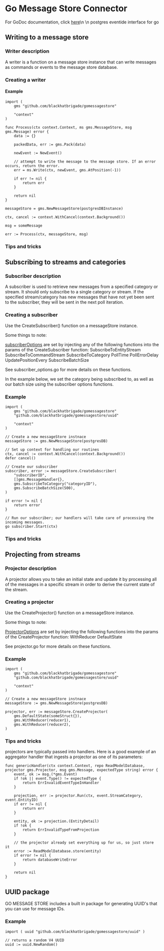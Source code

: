 # Go Message Store Connector
For GoDoc documentation, click [here](https://godoc.org/github.com/blackhatbrigade/gomessagestore)\n \n
postgres eventide interface for go

## Writing to a message store

### Writer description

A writer is a function on a message store instance that can write messages as commands or events to the message store database.

### Creating a writer

#### Example

```
import ( 
    gms "github.com/blackhatbrigade/gomessagestore"
    
    "context"
)

func Process(ctx context.Context, ms gms.MessageStore, msg gms.Message) error {
    data := {}

    packedData, err := gms.Pack(data)

    newEvent := NewEvent()

    // attempt to write the message to the message store. If an error occurs, return the error.
    err = ms.Write(ctx, newEvent, gms.AtPosition(-1))

    if err != nil {
        return err
    }

    return nil
}

messageStore = gms.NewMessageStore(postgresDBInstance)

ctx, cancel := context.WithCancel(context.Background())

msg = someMessage

err := Process(ctx, messageStore, msg)
```

### Tips and tricks

## Subscribing to streams and categories

### Subscriber description

A subscriber is used to retrieve new messages from a specified category or stream. It should only subscribe to a single category or stream. If the specified stream/category has new messages that have not yet been sent to the subscriber, they will be sent in the next poll iteration.

### Creating a subscriber

Use the CreateSubscriber() function on a messageStore instance.

Some things to note:

[subscriberOptions](https://godoc.org/github.com/blackhatbrigade/gomessagestore#SubscriberOption) are set by injecting any of the following functions into the params of the CreateSubscriber function:
    SubscribeToEntityStream
    SubscribeToCommandStream
    SubscribeToCategory
    PollTime
    PollErrorDelay
    UpdatePositionEvery
    SubscribeBatchSize

See subscriber_options.go for more details on these functions.

In the example below, we set the category being subscribed to, as well as our batch size using the subscriber options functions.

### Example

```
import (
    gms "github.com/blackhatbrigade/gomessagestore"
    "github.com/blackhatbrigade/gomessagestore/uuid"

    "context"
)

// Create a new messageStore instnace
messageStore := gms.NewMessageStore(postgresDB)

// Set up context for handling our routines
ctx, cancel := context.WithCancel(context.Background())
defer cancel()

// Create our subscriber
subscriber, error := messageStore.CreateSubscriber(
    "subscriberID", 
    []gms.MessageHandler{},
    gms.SubscribeToCategory("categoryID"),
    gms.SubscribeBatchSize(500),
)

if error != nil {
    return error
}

// Run our subscriber; our handlers will take care of processing the incoming messages.
go subscriber.Start(ctx)
```

### Tips and tricks

## Projecting from streams

### Projector description

A projector allows you to take an initial state and update it by processing all of the messages in a specific stream in order to derive the current state of the stream.

### Creating a projector

Use the CreateProjector() function on a messageStore instance.

Some things to note:

[ProjectorOptions](https://godoc.org/github.com/blackhatbrigade/gomessagestore#ProjectorOption) are set by injecting the following functions into the params of the CreateProjector function:
    WithReducer
    DefaultState

See projector.go for more details on these functions.

### Example

```
import (
    gms "github.com/blackhatbrigade/gomessagestore"
    "github.com/blackhatbrigade/gomessagestore/uuid"

    "context"
)

// Create a new messageStore instnace
messageStore := gms.NewMessageStore(postgresDB)

projector, err := messageStore.CreateProjector(
    gms.DefaultState(someStruct{}),
    gms.WithReducer(reducer1),
    gms.WithReducer(reducer2),
)
```

### Tips and tricks

projectors are typically passed into handlers. Here is a good example of an aggregator handler that ingests a projector as one of its parameters:

```
func genericHandler(ctx context.Context, repo ReadModelDatabase, projector gms.Projector, msg gms.Message, expectedType string) error {
	event, ok := msg.(*gms.Event)
	if !ok || event.Type() != expectedType {
		return ErrInvalidEventTypeInHandler
	}

	projection, err := projector.Run(ctx, event.StreamCategory, event.EntityID)
	if err != nil {
		return err
	}

	entity, ok := projection.(EntityDetail)
	if !ok {
		return ErrInvalidTypeFromProjection
	}

	// the projector already set everything up for us, so just store it
	error := ReadModelDatabase.store(entity)
    if error != nil {
        return databaseWriteError
    }

	return nil
}
```

## UUID package

GO MESSAGE STORE includes a built in package for generating UUID's that you can use for message IDs.

### Example
```
import ( uuid "github.com/blackhatbrigade/gomessagestore/uuid" )

// returns a random V4 UUID
uuid := uuid.NewRandom()
```
